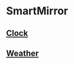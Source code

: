 # SmartMirror

## [Clock](https://thomasbryk.github.io/SmartMirror/Clock/)
## [Weather](https://thomasbryk.github.io/SmartMirror/Weather/)
